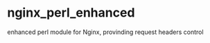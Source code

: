 nginx_perl_enhanced
===================

enhanced perl module for Nginx, provinding request headers control
